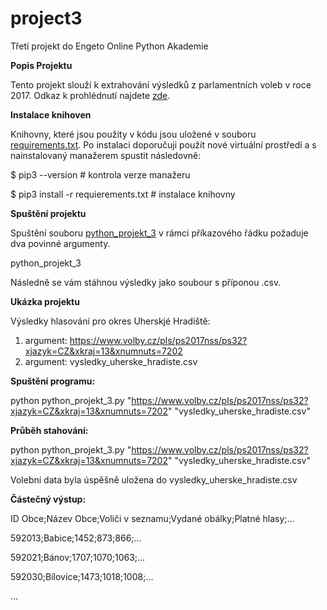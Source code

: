 # project3
Třetí projekt do Engeto Online Python Akademie

**Popis Projektu**  

Tento projekt slouží k extrahování výsledků z parlamentních voleb v roce 2017. Odkaz k prohlédnutí najdete [zde](https://www.volby.cz/pls/ps2017nss/ps3?xjazyk=CZ).

**Instalace knihoven** 

Knihovny, které jsou použity v kódu jsou uložené v souboru [requirements.txt](https://github.com/vasicekf/project3/blob/main/requirements.txt). Po instalaci doporučuji použít nové virtuální prostředí a s nainstalovaný manažerem spustit následovně:

$ pip3 --version                     # kontrola verze manažeru

$ pip3 install -r requierements.txt  # instalace knihovny

**Spuštění projektu** 

Spuštění souboru [python_projekt_3](https://github.com/vasicekf/project3/blob/main/python_projekt_3.py) v rámci příkazového řádku požaduje dva povinné argumenty.

python_projekt_3 <odkaz-uzemniho-celku> <vysledny-soubor>

Následně se vám stáhnou výsledky jako soubour s příponou .csv.

**Ukázka projektu** 

Výsledky hlasování pro okres Uherskjé Hradiště:

1. argument: https://www.volby.cz/pls/ps2017nss/ps32?xjazyk=CZ&xkraj=13&xnumnuts=7202
2. argument: vysledky_uherske_hradiste.csv

**Spuštění programu:**

python python_projekt_3.py "https://www.volby.cz/pls/ps2017nss/ps32?xjazyk=CZ&xkraj=13&xnumnuts=7202" "vysledky_uherske_hradiste.csv"

**Průběh stahování:**

python python_projekt_3.py "https://www.volby.cz/pls/ps2017nss/ps32?xjazyk=CZ&xkraj=13&xnumnuts=7202" "vysledky_uherske_hradiste.csv"

Volební data byla úspěšně uložena do vysledky_uherske_hradiste.csv

**Částečný výstup:**

ID Obce;Název Obce;Voliči v seznamu;Vydané obálky;Platné hlasy;...

592013;Babice;1452;873;866;...

592021;Bánov;1707;1070;1063;...

592030;Bílovice;1473;1018;1008;...

...
